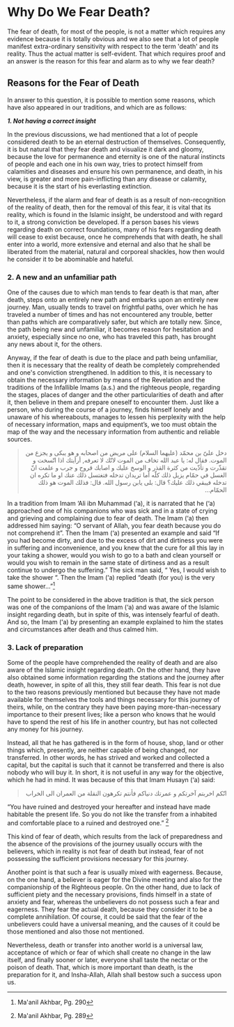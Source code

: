 Why Do We Fear Death?
=====================

The fear of death, for most of the people, is not a matter which
requires any evidence because it is totally obvious and we also see that
a lot of people manifest extra-ordinary sensitivity with respect to the
term 'death' and its reality. Thus the actual matter is self-evident.
That which requires proof and an answer is the reason for this fear and
alarm as to why we fear death?

Reasons for the Fear of Death
-----------------------------

In answer to this question, it is possible to mention some reasons,
which have also appeared in our traditions, and which are as follows:

***1. Not having a correct insight***

In the previous discussions, we had mentioned that a lot of people
considered death to be an eternal destruction of themselves.
Consequently, it is but natural that they fear death and visualize it
dark and gloomy, because the love for permanence and eternity is one of
the natural instincts of people and each one in his own way, tries to
protect himself from calamities and diseases and ensure his own
permanence, and death, in his view, is greater and more pain-inflicting
than any disease or calamity, because it is the start of his everlasting
extinction.

Nevertheless, if the alarm and fear of death is as a result of
non-recognition of the reality of death, then for the removal of this
fear, it is vital that its reality, which is found in the Islamic
insight, be understood and with regard to it, a strong conviction be
developed. If a person bases his views regarding death on correct
foundations, many of his fears regarding death will cease to exist
because, once he comprehends that with death, he shall enter into a
world, more extensive and eternal and also that he shall be liberated
from the material, natural and corporeal shackles, how then would he
consider it to be abominable and hateful.

### 2. A new and an unfamiliar path

One of the causes due to which man tends to fear death is that man,
after death, steps onto an entirely new path and embarks upon an
entirely new journey. Man, usually tends to travel on frightful paths,
over which he has traveled a number of times and has not encountered any
trouble, better than paths which are comparatively safer, but which are
totally new. Since, the path being new and unfamiliar, it becomes reason
for hesitation and anxiety, especially since no one, who has traveled
this path, has brought any news about it, for the others.

Anyway, if the fear of death is due to the place and path being
unfamiliar, then it is necessary that the reality of death be completely
comprehended and one's conviction strengthened. In addition to this, it
is necessary to obtain the necessary information by means of the
Revelation and the traditions of the Infallible Imams (a.s.) and the
righteous people, regarding the stages, places of danger and the other
particularities of death and after it, then believe in them and prepare
oneself to encounter them. Just like a person, who during the course of
a journey, finds himself lonely and unaware of his whereabouts, manages
to lessen his perplexity with the help of necessary information, maps
and equipment’s, we too must obtain the map of the way and the necessary
information from authentic and reliable sources.

<blockquote dir="rtl">
  <p>
دخل علىّ بن محمّد (عليهما السلام) على مريض من اصحابه و هو يبكى و يجزع
من الموت. فقال له: يا عبد الله تخاف من الموت لانّك لا تعرفه, أرأيتك
اذا اتّسخت و تقذّرت و تأذّيت من كثرة القذر و الوسخ عليك و اصابك قروح و
جرب و علمت انّ الغسل في حمّام يزيل ذلك كلّه أما تريدان تدخله فتغتسل
ذلك عنك او ما تكره ان تدخله فيبقي ذلك عليك؟ قال: بلى يابن رسول الله.
قال: فذلك الموت هو ذلك الحمّام…
  </p>
</blockquote>

In a tradition from Imam ‘Ali ibn Muhammad (‘a), it is narrated that he
(‘a) approached one of his companions who was sick and in a state of
crying and grieving and complaining due to fear of death. The Imam (‘a)
then addressed him saying: “O servant of Allah, you fear death because
you do not comprehend it”. Then the Imam (‘a) presented an example and
said “If you had become dirty, and due to the excess of dirt and
dirtiness you were in suffering and inconvenience, and you knew that the
cure for all this lay in your taking a shower, would you wish to go to a
bath and clean yourself or would you wish to remain in the same state of
dirtiness and as a result continue to undergo the suffering.” The sick
man said, “ Yes, I would wish to take the shower “. Then the Imam (‘a)
replied “death (for you) is the very same shower...”[^1]

The point to be considered in the above tradition is that, the sick
person was one of the companions of the Imam (‘a) and was aware of the
Islamic insight regarding death, but in spite of this, was intensely
fearful of death. And so, the Imam (‘a) by presenting an example
explained to him the states and circumstances after death and thus
calmed him.

### 3. Lack of preparation

Some of the people have comprehended the reality of death and are also
aware of the Islamic insight regarding death. On the other hand, they
have also obtained some information regarding the stations and the
journey after death, however, in spite of all this, they still fear
death. This fear is not due to the two reasons previously mentioned but
because they have not made available for themselves the tools and things
necessary for this journey of theirs, while, on the contrary they have
been paying more-than-necessary importance to their present lives; like
a person who knows that he would have to spend the rest of his life in
another country, but has not collected any money for his journey.

Instead, all that he has gathered is in the form of house, shop, land or
other things which, presently, are neither capable of being changed, nor
transferred. In other words, he has strived and worked and collected a
capital, but the capital is such that it cannot be transferred and there
is also nobody who will buy it. In short, it is not useful in any way
for the objective, which he had in mind. It was because of this that
Imam Husayn (‘a) said:

<blockquote dir="rtl">
  <p>
انّكم اخربتم آخرتكم و عمرتك دنياكم فأنتم تكرهون النقلة من العمران الى
الخراب
  </p>
</blockquote>

“You have ruined and destroyed your hereafter and instead have made
habitable the present life. So you do not like the transfer from a
inhabited and comfortable place to a ruined and destroyed one.” [^2]

This kind of fear of death, which results from the lack of preparedness
and the absence of the provisions of the journey usually occurs with the
believers, which in reality is not fear of death but instead, fear of
not possessing the sufficient provisions necessary for this journey.

Another point is that such a fear is usually mixed with eagerness.
Because, on the one hand, a believer is eager for the Divine meeting and
also for the companionship of the Righteous people. On the other hand,
due to lack of sufficient piety and the necessary provisions, finds
himself in a state of anxiety and fear, whereas the unbelievers do not
possess such a fear and eagerness. They fear the actual death, because
they consider it to be a complete annihilation. Of course, it could be
said that the fear of the unbelievers could have a universal meaning,
and the causes of it could be those mentioned and also those not
mentioned.

Nevertheless, death or transfer into another world is a universal law,
acceptance of which or fear of which shall create no change in the law
itself, and finally sooner or later, everyone shall taste the nectar or
the poison of death. That, which is more important than death, is the
preparation for it, and Insha-Allah, Allah shall bestow such a success
upon us.

[^1]: Ma'anil Akhbar, Pg. 290

[^2]: Ma'anil Akhbar, Pg. 289


